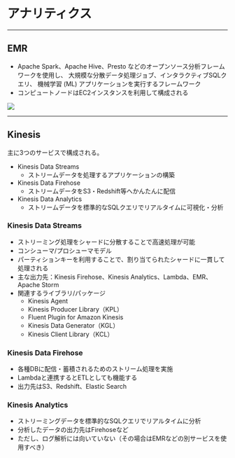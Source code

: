 # アナリティクス

---
## EMR
* Apache Spark、Apache Hive、Presto などのオープンソース分析フレームワークを使用し、
  大規模な分散データ処理ジョブ、インタラクティブSQLクエリ、
  機械学習 (ML) アプリケーションを実行するフレームワーク
* コンピュートノードはEC2インスタンスを利用して構成される

![](https://d1.awsstatic.com/products/EMR/Product-Page-Diagram_Amazon-EMR.803d6adad956ba21ceb96311d15e5022c2b6722b.png)

---
## Kinesis
主に3つのサービスで構成される。
* Kinesis Data Streams
  - ストリームデータを処理するアプリケーションの構築
* Kinesis Data Firehose
  - ストリームデータをS3・Redshift等へかんたんに配信
* Kinesis Data Analytics
  - ストリームデータを標準的なSQLクエリでリアルタイムに可視化・分析

### Kinesis Data Streams
* ストリーミング処理をシャードに分散することで高速処理が可能
* コンシューマ/プロシューマモデル
* パーティションキーを利用することで、割り当てられたシャードに一貫して処理される
* 主な出力先：Kinesis Firehose、Kinesis Analytics、Lambda、EMR、Apache Storm
* 関連するライブラリ/パッケージ
  * Kinesis Agent
  * Kinesis Producer Library（KPL）
  * Fluent Plugin for Amazon Kinesis
  * Kinesis Data Generator（KGL）
  * Kinesis Client Library（KCL）

### Kinesis Data Firehose
* 各種DBに配信・蓄積されるためのストリーム処理を実施
* Lambdaと連携するとETLとしても機能する
* 出力先はS3、Redshift、Elastic Search

### Kinesis Analytics
* ストリーミングデータを標準的なSQLクエリでリアルタイムに分析
* 分析したデータの出力先はFirehoseなど
* ただし、ログ解析には向いていない（その場合はEMRなどの別サービスを使用すべき）
